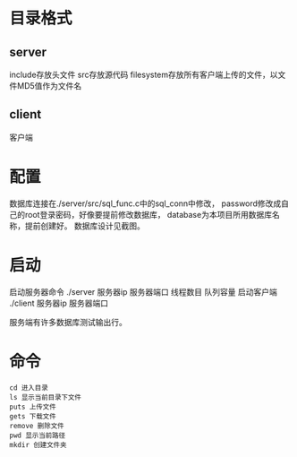 # 目录格式
## server
include存放头文件
src存放源代码
filesystem存放所有客户端上传的文件，以文件MD5值作为文件名
## client
客户端
# 配置
数据库连接在./server/src/sql\_func.c中的sql\_conn中修改，
password修改成自己的root登录密码，好像要提前修改数据库，
database为本项目所用数据库名称，提前创建好。
数据库设计见截图。
# 启动
启动服务器命令
./server 服务器ip 服务器端口 线程数目 队列容量
启动客户端
./client 服务器ip 服务器端口

服务端有许多数据库测试输出行。
# 命令
```
cd 进入目录
ls 显示当前目录下文件
puts 上传文件
gets 下载文件
remove 删除文件
pwd 显示当前路径
mkdir 创建文件夹
```

